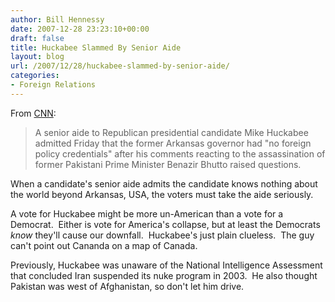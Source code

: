 ```yaml
---
author: Bill Hennessy
date: 2007-12-28 23:23:10+00:00
draft: false
title: Huckabee Slammed By Senior Aide
layout: blog
url: /2007/12/28/huckabee-slammed-by-senior-aide/
categories:
- Foreign Relations
---
```


From [CNN](https://www.cnn.com/2007/POLITICS/12/28/huckabee.foreign.policy/index.html):


> A senior aide to Republican presidential candidate Mike Huckabee admitted Friday that the former Arkansas governor had "no foreign policy credentials" after his comments reacting to the assassination of former Pakistani Prime Minister Benazir Bhutto raised questions.


When a candidate's senior aide admits the candidate knows nothing about the world beyond Arkansas, USA, the voters must take the aide seriously. 

A vote for Huckabee might be more un-American than a vote for a Democrat.  Either is vote for America's collapse, but at least the Democrats _know_ they'll cause our downfall.  Huckabee's just plain clueless.  The guy can't point out Cananda on a map of Canada.

Previously, Huckabee was unaware of the National Intelligence Assessment that concluded Iran suspended its nuke program in 2003.  He also thought Pakistan was west of Afghanistan, so don't let him drive.  


